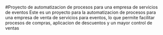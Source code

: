 #Proyecto de automatizacion de procesos para una empresa de servicios de eventos
Este es un proyecto para la automatizacion de procesos para una empresa de venta de servicios para eventos, lo que permite facilitar procesos de compras, aplicacion de descuentos y un mayor control de ventas
